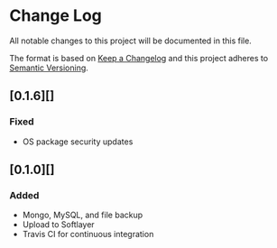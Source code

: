 # Change Log
All notable changes to this project will be documented in this file.

The format is based on [Keep a Changelog](http://keepachangelog.com/)
and this project adheres to [Semantic Versioning](http://semver.org/).

## [0.1.6][]
### Fixed
-   OS package security updates

## [0.1.0][]
### Added
-   Mongo, MySQL, and file backup
-   Upload to Softlayer
-   Travis CI for continuous integration
